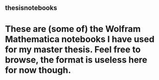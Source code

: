 ## thesisnotebooks

# These are (some of) the Wolfram Mathematica notebooks I have used for my master thesis. Feel free to browse, the format is useless here for now though.
